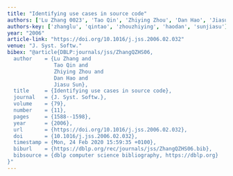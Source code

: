 ```yaml
---
title: "Identifying use cases in source code"
authors: ['Lu Zhang 0023', 'Tao Qin', 'Zhiying Zhou', 'Dan Hao', 'Jiasu Sun']
authors-key: ['zhanglu', 'qintao', 'zhouzhiying', 'haodan', 'sunjiasu']
year: "2006"
article-link: "https://doi.org/10.1016/j.jss.2006.02.032"
venue: "J. Syst. Softw."
bibex: "@article{DBLP:journals/jss/ZhangQZHS06,
  author    = {Lu Zhang and
               Tao Qin and
               Zhiying Zhou and
               Dan Hao and
               Jiasu Sun},
  title     = {Identifying use cases in source code},
  journal   = {J. Syst. Softw.},
  volume    = {79},
  number    = {11},
  pages     = {1588--1598},
  year      = {2006},
  url       = {https://doi.org/10.1016/j.jss.2006.02.032},
  doi       = {10.1016/j.jss.2006.02.032},
  timestamp = {Mon, 24 Feb 2020 15:59:35 +0100},
  biburl    = {https://dblp.org/rec/journals/jss/ZhangQZHS06.bib},
  bibsource = {dblp computer science bibliography, https://dblp.org}
}"
---
```

